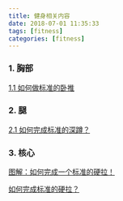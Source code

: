 ```yaml
---
title: 健身相关内容
date: 2018-07-01 11:35:33
tags: [fitness]
categories: [fitness]
---
```


### 1. 胸部

[1.1 如何做标准的卧推](https://www.zhihu.com/question/26379252?from=profile_question_card)


### 2. 腿

 
[2.1 如何完成标准的深蹲？](https://www.zhihu.com/question/20768038/answer/16112428)

### 3. 核心

[图解：如何完成一个标准的硬拉！](https://mp.weixin.qq.com/s/J2kmjT3G7PYpaS_a--1ubA)

[如何完成标准的硬拉？](https://www.zhihu.com/question/20770313)
